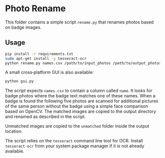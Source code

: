 # Photo Rename

This folder contains a simple script `rename.py` that renames photos based on badge images.

## Usage

```bash
pip install -r requirements.txt
sudo apt-get install -y tesseract-ocr
python rename.py names.csv /path/to/input_photos /path/to/output_photos
```

A small cross‑platform GUI is also available:

```bash
python gui.py
```

The script expects `names.csv` to contain a column called `name`.  It looks for
badge photos where the badge text matches one of these names.  When a badge is
found the following five photos are scanned for additional pictures of the same
person without the badge using a simple face comparison based on OpenCV.  The matched images are copied
to the output directory and renamed as described in the script.

Unmatched images are copied to the `unmatched` folder inside the output
location.

The script relies on the `tesseract` command line tool for OCR. Install
`tesseract-ocr` from your system package manager if it is not already available.
